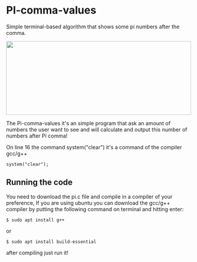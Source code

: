 # PI-comma-values
Simple terminal-based algorithm that shows some pi numbers after the comma.

<img src="PiTerminal.gif" width="500" height="200">

The Pi-comma-values it's an simple program that ask an amount of numbers the user want to see and will calculate and output this number of numbers after Pi comma!
       
On line 16 the command system("clear") it's a command of the compiler gcc/g++<br>
  
    system("clear"); 
    
    
## Running the code
You need to download the pi.c file and compile in a compiler of your preference,
If you are using ubuntu you can download the gcc/g++ compiler by putting the following command on terminal and hitting enter:
    
    $ sudo apt install g++
    
or

    $ sudo apt install build-essential
    
after compiling just run it!
